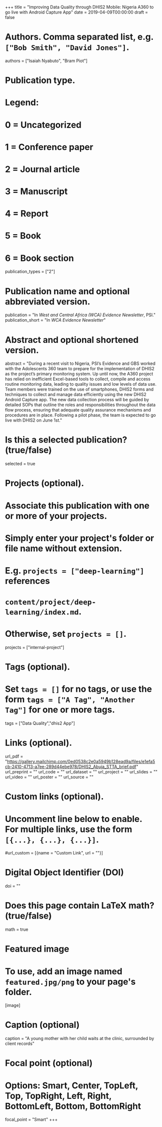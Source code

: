 +++
title = "Improving Data Quality through DHIS2 Mobile: Nigeria A360 to go live with Android Capture App"
date = 2019-04-09T00:00:00
draft = false

# Authors. Comma separated list, e.g. `["Bob Smith", "David Jones"]`.
authors = ["Isaiah Nyabuto", "Bram Piot"]

# Publication type.
# Legend:
# 0 = Uncategorized
# 1 = Conference paper
# 2 = Journal article
# 3 = Manuscript
# 4 = Report
# 5 = Book
# 6 = Book section
publication_types = ["2"]

# Publication name and optional abbreviated version.
publication = "In *West and Central Africa (WCA) Evidence Newsletter*, PSI."
publication_short = "In *WCA Evidence Newsletter*"

# Abstract and optional shortened version.
abstract = "During a recent visit to Nigeria, PSI’s Evidence and GBS worked with the Adolescents 360 team to prepare for the implementation of DHIS2 as the project’s primary monitoring system. Up until now, the A360 project has relied on inefficient Excel-based tools to collect, compile and access routine monitoring data, leading to quality issues and low levels of data use. Team members were trained on the use of smartphones, DHIS2 forms and techniques to collect and manage data efficiently using the new DHIS2 Android Capture app. The new data collection process will be guided by detailed SOPs that outline the roles and responsibilities throughout the data flow process, ensuring that adequate quality assurance mechanisms and procedures are in place. Following a pilot phase, the team is expected to go live with DHIS2 on June 1st."

# Is this a selected publication? (true/false)
selected = true

# Projects (optional).
#   Associate this publication with one or more of your projects.
#   Simply enter your project's folder or file name without extension.
#   E.g. `projects = ["deep-learning"]` references 
#   `content/project/deep-learning/index.md`.
#   Otherwise, set `projects = []`.
projects = ["internal-project"]

# Tags (optional).
#   Set `tags = []` for no tags, or use the form `tags = ["A Tag", "Another Tag"]` for one or more tags.
tags = ["Data Quality","dhis2 App"]

# Links (optional).
url_pdf = "https://gallery.mailchimp.com/0ed0538c2e0a5949b128ead9a/files/e1efa5cb-2410-4713-a7ee-289d44ebe978/DHIS2_Abuja_STTA_brief.pdf"
url_preprint = ""
url_code = ""
url_dataset = ""
url_project = ""
url_slides = ""
url_video = ""
url_poster = ""
url_source = ""

# Custom links (optional).
#   Uncomment line below to enable. For multiple links, use the form `[{...}, {...}, {...}]`.
#url_custom = [{name = "Custom Link", url = ""}]

# Digital Object Identifier (DOI)
doi = ""

# Does this page contain LaTeX math? (true/false)
math = true

# Featured image
# To use, add an image named `featured.jpg/png` to your page's folder. 
[image]
  # Caption (optional)
  caption = "A young mother with her child waits at the clinic, surrounded by client records"

  # Focal point (optional)
  # Options: Smart, Center, TopLeft, Top, TopRight, Left, Right, BottomLeft, Bottom, BottomRight
  focal_point = "Smart"
+++

